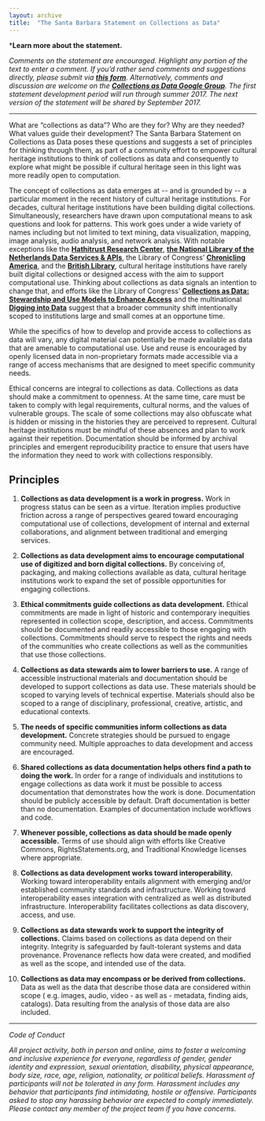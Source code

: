 ```yaml
---
layout: archive
title:  "The Santa Barbara Statement on Collections as Data"
---
```


***Learn more about the statement.** 

*Comments on the statement are encouraged. Highlight any portion of the text to enter a comment. If you’d rather send comments and suggestions directly, please submit via [**this form**](https://docs.google.com/forms/d/e/1FAIpQLScomC9tex3RHMQRTwOLfxSRFq14i5nnov7Km149qvCUO7JDpA/viewform?usp=sf_link). Alternatively, comments and discussion are welcome on the [**Collections as Data Google Group**](https://groups.google.com/forum/#!forum/collectionsasdata). The first statement development period will run through summer 2017. The next version of the statement will be shared by September 2017.*

---
What are “collections as data”? Who are they for? Why are they needed? What values guide their development? The Santa Barbara Statement on Collections as Data poses these questions and suggests a set of principles for thinking through them, as part of a community effort to empower cultural heritage institutions to think of collections as data and consequently to explore what might be possible if cultural heritage seen in this light was more readily open to computation. 

The concept of collections as data emerges at -- and is grounded by -- a particular moment in the recent history of cultural heritage institutions. For decades, cultural heritage institutions have been building digital collections. Simultaneously, researchers have drawn upon computational means to ask questions and look for patterns. This work goes under a wide variety of names including but not limited to text mining, data visualization, mapping, image analysis, audio analysis, and network analysis. With notable exceptions like the [**Hathitrust Research Center**](https://analytics.hathitrust.org/), [**the National Library of the Netherlands Data Services & APIs**](https://www.kb.nl/en/resources-research-guides/data-services-apis), the Library of Congress’ [**Chronicling America**](http://chroniclingamerica.loc.gov/about/api/), and the [**British Library**](http://www.bl.uk/subjects/digital-scholarship), cultural heritage institutions have rarely built digital collections or designed access with the aim to support computational use. Thinking about collections as data signals an intention to change that, and efforts like the Library of Congress’ [**Collections as Data: Stewardship and Use Models to Enhance Access**](http://digitalpreservation.gov/meetings/dcs16.html) and the multinational [**Digging into Data**](https://diggingintodata.org/) suggest that a broader community shift intentionally scoped to institutions large and small comes at an opportune time.

While the specifics of how to develop and provide access to collections as data will vary, any digital material can potentially be made available as data that are amenable to computational use. Use and reuse is encouraged by openly licensed data in non-proprietary formats made accessible via a range of access mechanisms that are designed to meet specific community needs. 

Ethical concerns are integral to collections as data. Collections as data should make a commitment to openness. At the same time, care must be taken to comply with legal requirements, cultural norms, and the values of vulnerable groups. The scale of some collections may also obfuscate what is hidden or missing in the histories they are perceived to represent. Cultural heritage institutions must be mindful of these absences and plan to work against their repetition. Documentation should be informed by archival principles and emergent reproducibility practice to ensure that users have the information they need to work with collections responsibly. 

## Principles 

1. **Collections as data development is a work in progress.** Work in progress status can be seen as a virtue. Iteration implies productive friction across a range of perspectives geared toward encouraging computational use of collections, development of internal and external collaborations, and alignment between traditional and emerging services. 

2. **Collections as data development aims to encourage computational use of digitized and born digital collections.** By conceiving of, packaging, and making collections available as data, cultural heritage institutions work to expand the set of possible opportunities for engaging collections. 

3. **Ethical commitments guide collections as data development.** Ethical commitments are made in light of historic and contemporary inequities represented in collection scope, description, and access. Commitments should be documented and readily accessible to those engaging with collections. Commitments should serve to respect the rights and needs of the communities who create collections as well as the communities that use those collections. 

4. **Collections as data stewards aim to lower barriers to use.** A range of accessible instructional materials and documentation should be developed to support collections as data use. These materials should be scoped to varying levels of technical expertise. Materials should also be scoped to a range of disciplinary, professional, creative, artistic, and educational contexts.

5. **The needs of specific communities inform collections as data development.** Concrete strategies should be pursued to engage community need. Multiple approaches to data development and access are encouraged. 

6. **Shared collections as data documentation helps others find a path to doing the work.** In order for a range of individuals and institutions to engage collections as data work it must be possible to access documentation that demonstrates how the work is done. Documentation should be publicly accessible by default. Draft documentation is better than no documentation. Examples of documentation include workflows and code. 

7. **Whenever possible, collections as data should be made openly accessible.** Terms of use should align with efforts like Creative Commons, RightsStatements.org, and Traditional Knowledge licenses where appropriate. 

8. **Collections as data development works toward interoperability.** Working toward interoperability entails alignment with emerging and/or established community standards and infrastructure. Working toward interoperability eases integration with centralized as well as distributed infrastructure. Interoperability facilitates collections as data discovery, access, and use. 

9. **Collections as data stewards work to support the integrity of collections.** Claims based on collections as data depend on their integrity. Integrity is safeguarded by fault-tolerant systems and data provenance. Provenance reflects how data were created, and modified as well as the scope, and intended use of the data. 

10. **Collections as data may encompass or be derived from collections.** Data as well as the data that describe those data are considered within scope ( e.g. images, audio, video - as well as - metadata, finding aids, catalogs). Data resulting from the analysis of those data are also included. 

---

*Code of Conduct*

*All project activity, both in person and online, aims to foster a welcoming and inclusive experience for everyone, regardless of gender, gender identity and expression, sexual orientation, disability, physical appearance, body size, race, age, religion, nationality, or political beliefs. Harassment of participants will not be tolerated in any form. Harassment includes any behavior that participants find intimidating, hostile or offensive. Participants asked to stop any harassing behavior are expected to comply immediately. Please contact any member of the project team if you have concerns.*


<script async defer src="https://hypothes.is/embed.js"></script>
